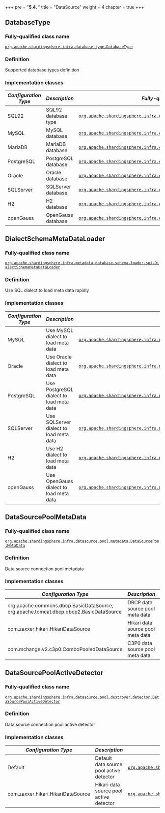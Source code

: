 +++
pre = "<b>5.4. </b>"
title = "DataSource"
weight = 4
chapter = true
+++

## DatabaseType

### Fully-qualified class name

[`org.apache.shardingsphere.infra.database.type.DatabaseType`](https://github.com/apache/shardingsphere/blob/master/infra/common/src/main/java/org/apache/shardingsphere/infra/database/type/DatabaseType.java)

### Definition

Supported database types definition

### Implementation classes

| *Configuration Type* | *Description*                             | *Fully-qualified class name* |
| -------------------- | ----------------------------------------- | ---------------------------- |
| SQL92                | SQL92 database type                       | [`org.apache.shardingsphere.infra.database.type.dialect.SQL92DatabaseType`](https://github.com/apache/shardingsphere/blob/master/infra/common/src/main/java/org/apache/shardingsphere/infra/database/type/dialect/SQL92DatabaseType.java) |
| MySQL                | MySQL database                            | [`org.apache.shardingsphere.infra.database.type.dialect.MySQLDatabaseType`](https://github.com/apache/shardingsphere/blob/master/infra/common/src/main/java/org/apache/shardingsphere/infra/database/type/dialect/MySQLDatabaseType.java) |
| MariaDB              | MariaDB database                          | [`org.apache.shardingsphere.infra.database.type.dialect.MariaDBDatabaseType`](https://github.com/apache/shardingsphere/blob/master/infra/common/src/main/java/org/apache/shardingsphere/infra/database/type/dialect/MariaDBDatabaseType.java) |
| PostgreSQL           | PostgreSQL database                       | [`org.apache.shardingsphere.infra.database.type.dialect.PostgreSQLDatabaseType`](https://github.com/apache/shardingsphere/blob/master/infra/common/src/main/java/org/apache/shardingsphere/infra/database/type/dialect/PostgreSQLDatabaseType.java) |
| Oracle               | Oracle database                           | [`org.apache.shardingsphere.infra.database.type.dialect.OracleDatabaseType`](https://github.com/apache/shardingsphere/blob/master/infra/common/src/main/java/org/apache/shardingsphere/infra/database/type/dialect/OracleDatabaseType.java) |
| SQLServer            | SQLServer database                        | [`org.apache.shardingsphere.infra.database.type.dialect.SQLServerDatabaseType`](https://github.com/apache/shardingsphere/blob/master/infra/common/src/main/java/org/apache/shardingsphere/infra/database/type/dialect/SQLServerDatabaseType.java) |
| H2                   | H2 database                               | [`org.apache.shardingsphere.infra.database.type.dialect.H2DatabaseType`](https://github.com/apache/shardingsphere/blob/master/infra/common/src/main/java/org/apache/shardingsphere/infra/database/type/dialect/H2DatabaseType.java) |
| openGauss            | OpenGauss database                        | [`org.apache.shardingsphere.infra.database.type.dialect.OpenGaussDatabaseType`](https://github.com/apache/shardingsphere/blob/master/infra/common/src/main/java/org/apache/shardingsphere/infra/database/type/dialect/OpenGaussDatabaseType.java) |

## DialectSchemaMetaDataLoader

### Fully-qualified class name

[`org.apache.shardingsphere.infra.metadata.database.schema.loader.spi.DialectSchemaMetaDataLoader`](https://github.com/apache/shardingsphere/blob/master/infra/common/src/main/java/org/apache/shardingsphere/infra/metadata/database/schema/loader/spi/DialectSchemaMetaDataLoader.java)

### Definition

Use SQL dialect to load meta data rapidly

### Implementation classes

| *Configuration Type* | *Description*                             | *Fully-qualified class name* |
| -------------------- | ----------------------------------------- | ---------------------------- |
| MySQL                | Use MySQL dialect to load meta data       | [`org.apache.shardingsphere.infra.metadata.database.schema.loader.dialect.MySQLSchemaMetaDataLoader`](https://github.com/apache/shardingsphere/blob/master/infra/common/src/main/java/org/apache/shardingsphere/infra/metadata/database/schema/loader/dialect/MySQLSchemaMetaDataLoader.java) |
| Oracle               | Use Oracle dialect to load meta data      | [`org.apache.shardingsphere.infra.metadata.database.schema.loader.dialect.OracleSchemaMetaDataLoader`](https://github.com/apache/shardingsphere/blob/master/infra/common/src/main/java/org/apache/shardingsphere/infra/metadata/database/schema/loader/dialect/OracleSchemaMetaDataLoader.java) |
| PostgreSQL           | Use PostgreSQL dialect to load meta data  | [`org.apache.shardingsphere.infra.metadata.database.schema.loader.dialect.PostgreSQLSchemaMetaDataLoader`](https://github.com/apache/shardingsphere/blob/master/infra/common/src/main/java/org/apache/shardingsphere/infra/metadata/database/schema/loader/dialect/PostgreSQLSchemaMetaDataLoader.java) |
| SQLServer            | Use SQLServer dialect to load meta data   | [`org.apache.shardingsphere.infra.metadata.database.schema.loader.dialect.SQLServerSchemaMetaDataLoader`](https://github.com/apache/shardingsphere/blob/master/infra/common/src/main/java/org/apache/shardingsphere/infra/metadata/database/schema/loader/dialect/SQLServerSchemaMetaDataLoader.java) |
| H2                   | Use H2 dialect to load meta data          | [`org.apache.shardingsphere.infra.metadata.database.schema.loader.dialect.H2SchemaMetaDataLoader`](https://github.com/apache/shardingsphere/blob/master/infra/common/src/main/java/org/apache/shardingsphere/infra/metadata/database/schema/loader/dialect/H2SchemaMetaDataLoader.java) |
| openGauss            | Use OpenGauss dialect to load meta data   | [`org.apache.shardingsphere.infra.metadata.database.schema.loader.dialect.OpenGaussSchemaMetaDataLoader`](https://github.com/apache/shardingsphere/blob/master/infra/common/src/main/java/org/apache/shardingsphere/infra/metadata/database/schema/loader/dialect/OpenGaussSchemaMetaDataLoader.java) |

## DataSourcePoolMetaData 

### Fully-qualified class name

[`org.apache.shardingsphere.infra.datasource.pool.metadata.DataSourcePoolMetaData`](https://github.com/apache/shardingsphere/blob/master/infra/common/src/main/java/org/apache/shardingsphere/infra/datasource/pool/metadata/DataSourcePoolMetaData.java)

### Definition

Data source connection pool metadata

### Implementation classes

| *Configuration Type*                                                                  | *Description*                     | *Fully-qualified class name* |
| ------------------------------------------------------------------------------------- | --------------------------------- | ---------------------------- |
| org.apache.commons.dbcp.BasicDataSource, org.apache.tomcat.dbcp.dbcp2.BasicDataSource | DBCP data source pool meta data   | [`org.apache.shardingsphere.infra.datasource.pool.metadata.type.dbcp.DBCPDataSourcePoolMetaData`](https://github.com/apache/shardingsphere/blob/master/infra/common/src/main/java/org/apache/shardingsphere/infra/datasource/pool/metadata/type/dbcp/DBCPDataSourcePoolMetaData.java) |
| com.zaxxer.hikari.HikariDataSource                                                    | Hikari data source pool meta data | [`org.apache.shardingsphere.infra.datasource.pool.metadata.type.hikari.HikariDataSourcePoolMetaData`](https://github.com/apache/shardingsphere/blob/master/infra/common/src/main/java/org/apache/shardingsphere/infra/datasource/pool/metadata/type/hikari/HikariDataSourcePoolMetaData.java) |
| com.mchange.v2.c3p0.ComboPooledDataSource                                             | C3P0 data source pool meta data   | [`org.apache.shardingsphere.infra.datasource.pool.metadata.type.c3p0.C3P0DataSourcePoolMetaData`](https://github.com/apache/shardingsphere/blob/master/infra/common/src/main/java/org/apache/shardingsphere/infra/datasource/pool/metadata/type/c3p0/C3P0DataSourcePoolMetaData.java)         |

## DataSourcePoolActiveDetector

### Fully-qualified class name

[`org.apache.shardingsphere.infra.datasource.pool.destroyer.detector.DataSourcePoolActiveDetector`](https://github.com/apache/shardingsphere/blob/master/infra/common/src/main/java/org/apache/shardingsphere/infra/datasource/pool/destroyer/detector/DataSourcePoolActiveDetector.java)

### Definition

Data source connection pool active detector

### Implementation classes

| *Configuration Type*               | *Description*                            | *Fully-qualified class name* |
| ---------------------------------- | ---------------------------------------- | ---------------------------- |
| Default                            | Default data source pool active detector | [`org.apache.shardingsphere.infra.datasource.pool.destroyer.detector.type.DefaultDataSourcePoolActiveDetector`](https://github.com/apache/shardingsphere/blob/master/infra/common/src/main/java/org/apache/shardingsphere/infra/datasource/pool/destroyer/detector/type/DefaultDataSourcePoolActiveDetector.java) |
| com.zaxxer.hikari.HikariDataSource | Hikari data source pool active detector  | [`org.apache.shardingsphere.infra.datasource.pool.destroyer.detector.type.HikariDataSourcePoolActiveDetector`](https://github.com/apache/shardingsphere/blob/master/infra/common/src/main/java/org/apache/shardingsphere/infra/datasource/pool/destroyer/detector/type/HikariDataSourcePoolActiveDetector.java) |
